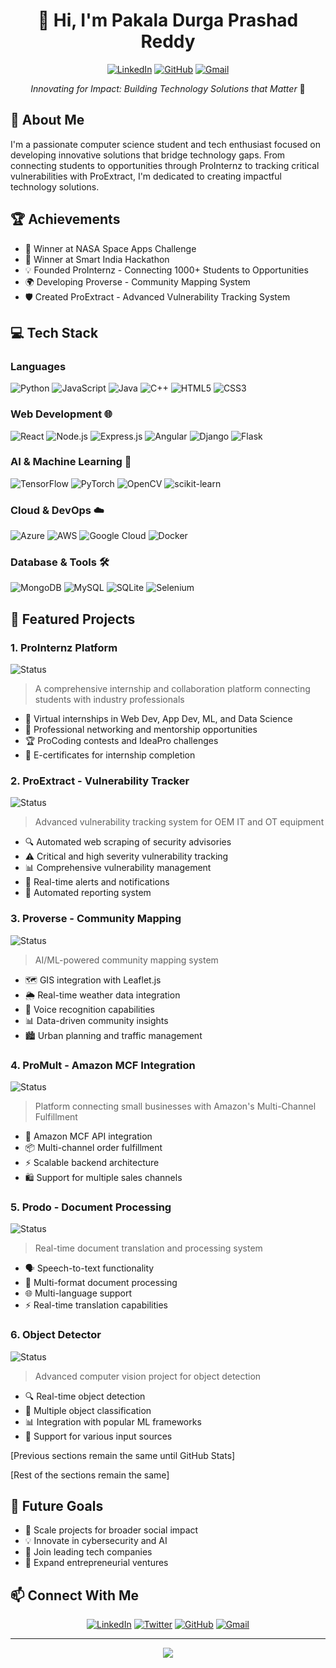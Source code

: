<div align="center">

# 👋 Hi, I'm Pakala Durga Prashad Reddy
[![LinkedIn](https://img.shields.io/badge/LinkedIn-0077B5?style=for-the-badge&logo=linkedin&logoColor=white)]()
[![GitHub](https://img.shields.io/badge/GitHub-100000?style=for-the-badge&logo=github&logoColor=white)]()
[![Gmail](https://img.shields.io/badge/Gmail-D14836?style=for-the-badge&logo=gmail&logoColor=white)]()

*Innovating for Impact: Building Technology Solutions that Matter* 🚀

</div>

## 🚀 About Me
I'm a passionate computer science student and tech enthusiast focused on developing innovative solutions that bridge technology gaps. From connecting students to opportunities through ProInternz to tracking critical vulnerabilities with ProExtract, I'm dedicated to creating impactful technology solutions.

## 🏆 Achievements
- 🏅 Winner at NASA Space Apps Challenge
- 🎯 Winner at Smart India Hackathon
- 💡 Founded ProInternz - Connecting 1000+ Students to Opportunities
- 🌍 Developing Proverse - Community Mapping System
- 🛡️ Created ProExtract - Advanced Vulnerability Tracking System

## 💻 Tech Stack

### Languages
![Python](https://img.shields.io/badge/Python-3776AB?style=for-the-badge&logo=python&logoColor=white)
![JavaScript](https://img.shields.io/badge/JavaScript-F7DF1E?style=for-the-badge&logo=javascript&logoColor=black)
![Java](https://img.shields.io/badge/Java-ED8B00?style=for-the-badge&logo=openjdk&logoColor=white)
![C++](https://img.shields.io/badge/C%2B%2B-00599C?style=for-the-badge&logo=c%2B%2B&logoColor=white)
![HTML5](https://img.shields.io/badge/HTML5-E34F26?style=for-the-badge&logo=html5&logoColor=white)
![CSS3](https://img.shields.io/badge/CSS3-1572B6?style=for-the-badge&logo=css3&logoColor=white)

### Web Development 🌐
![React](https://img.shields.io/badge/React-20232A?style=for-the-badge&logo=react&logoColor=61DAFB)
![Node.js](https://img.shields.io/badge/Node.js-43853D?style=for-the-badge&logo=node.js&logoColor=white)
![Express.js](https://img.shields.io/badge/Express.js-404D59?style=for-the-badge)
![Angular](https://img.shields.io/badge/Angular-DD0031?style=for-the-badge&logo=angular&logoColor=white)
![Django](https://img.shields.io/badge/Django-092E20?style=for-the-badge&logo=django&logoColor=white)
![Flask](https://img.shields.io/badge/Flask-000000?style=for-the-badge&logo=flask&logoColor=white)

### AI & Machine Learning 🤖
![TensorFlow](https://img.shields.io/badge/TensorFlow-FF6F00?style=for-the-badge&logo=tensorflow&logoColor=white)
![PyTorch](https://img.shields.io/badge/PyTorch-EE4C2C?style=for-the-badge&logo=pytorch&logoColor=white)
![OpenCV](https://img.shields.io/badge/OpenCV-27338e?style=for-the-badge&logo=OpenCV&logoColor=white)
![scikit-learn](https://img.shields.io/badge/scikit--learn-%23F7931E.svg?style=for-the-badge&logo=scikit-learn&logoColor=white)

### Cloud & DevOps ☁️
![Azure](https://img.shields.io/badge/Microsoft_Azure-0089D6?style=for-the-badge&logo=microsoft-azure&logoColor=white)
![AWS](https://img.shields.io/badge/Amazon_AWS-FF9900?style=for-the-badge&logo=amazonaws&logoColor=white)
![Google Cloud](https://img.shields.io/badge/Google_Cloud-4285F4?style=for-the-badge&logo=google-cloud&logoColor=white)
![Docker](https://img.shields.io/badge/Docker-2CA5E0?style=for-the-badge&logo=docker&logoColor=white)

### Database & Tools 🛠️
![MongoDB](https://img.shields.io/badge/MongoDB-4EA94B?style=for-the-badge&logo=mongodb&logoColor=white)
![MySQL](https://img.shields.io/badge/MySQL-00000F?style=for-the-badge&logo=mysql&logoColor=white)
![SQLite](https://img.shields.io/badge/SQLite-07405E?style=for-the-badge&logo=sqlite&logoColor=white)
![Selenium](https://img.shields.io/badge/Selenium-43B02A?style=for-the-badge&logo=Selenium&logoColor=white)

## 🌟 Featured Projects

### 1. ProInternz Platform
![Status](https://img.shields.io/badge/Status-Active-success?style=for-the-badge)
> A comprehensive internship and collaboration platform connecting students with industry professionals
- 🎯 Virtual internships in Web Dev, App Dev, ML, and Data Science
- 👥 Professional networking and mentorship opportunities
- 🏆 ProCoding contests and IdeaPro challenges
- 📜 E-certificates for internship completion

### 2. ProExtract - Vulnerability Tracker
![Status](https://img.shields.io/badge/Status-In_Development-yellow?style=for-the-badge)
> Advanced vulnerability tracking system for OEM IT and OT equipment
- 🔍 Automated web scraping of security advisories
- ⚠️ Critical and high severity vulnerability tracking
- 📊 Comprehensive vulnerability management
- 🔔 Real-time alerts and notifications
- 📑 Automated reporting system

### 3. Proverse - Community Mapping
![Status](https://img.shields.io/badge/Status-Active-success?style=for-the-badge)
> AI/ML-powered community mapping system
- 🗺️ GIS integration with Leaflet.js
- 🌦️ Real-time weather data integration
- 🎤 Voice recognition capabilities
- 📊 Data-driven community insights
- 🏙️ Urban planning and traffic management

### 4. ProMult - Amazon MCF Integration
![Status](https://img.shields.io/badge/Status-In_Development-yellow?style=for-the-badge)
> Platform connecting small businesses with Amazon's Multi-Channel Fulfillment
- 🔄 Amazon MCF API integration
- 📦 Multi-channel order fulfillment
- ⚡ Scalable backend architecture
- 🛍️ Support for multiple sales channels

### 5. Prodo - Document Processing
![Status](https://img.shields.io/badge/Status-Active-success?style=for-the-badge)
> Real-time document translation and processing system
- 🗣️ Speech-to-text functionality
- 📄 Multi-format document processing
- 🌐 Multi-language support
- ⚡ Real-time translation capabilities

### 6. Object Detector
![Status](https://img.shields.io/badge/Status-Completed-blue?style=for-the-badge)
> Advanced computer vision project for object detection
- 🔍 Real-time object detection
- 🎯 Multiple object classification
- 📊 Integration with popular ML frameworks
- 🔄 Support for various input sources

[Previous sections remain the same until GitHub Stats]




</div>

[Rest of the sections remain the same]

## 🎯 Future Goals
- 🏢 Scale projects for broader social impact
- 💡 Innovate in cybersecurity and AI
- 🌟 Join leading tech companies
- 🚀 Expand entrepreneurial ventures

## 📫 Connect With Me

<div align="center">

[![LinkedIn](https://img.shields.io/badge/LinkedIn-0077B5?style=for-the-badge&logo=linkedin&logoColor=white)]()
[![Twitter](https://img.shields.io/badge/Twitter-1DA1F2?style=for-the-badge&logo=twitter&logoColor=white)]()
[![GitHub](https://img.shields.io/badge/GitHub-100000?style=for-the-badge&logo=github&logoColor=white)]()
[![Gmail](https://img.shields.io/badge/Gmail-D14836?style=for-the-badge&logo=gmail&logoColor=white)]()

</div>

---
<div align="center">
    <img src="https://komarev.com/ghpvc/?username=YourGitHubUsername&color=blueviolet&style=flat-square">
</div>
